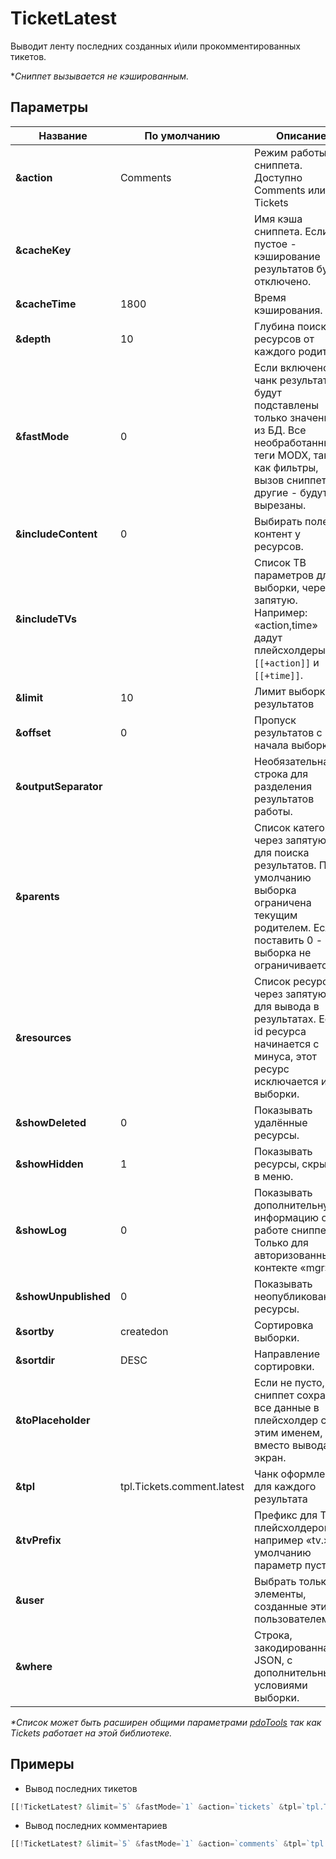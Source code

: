 # TicketLatest

Выводит ленту последних созданных и\\или прокомментированных тикетов.

**Сниппет вызывается не кэшированным.*

## Параметры

| Название             | По умолчанию               | Описание                                                                                                                                                               |
| -------------------- | -------------------------- | ---------------------------------------------------------------------------------------------------------------------------------------------------------------------- |
| **&action**          | Comments                   | Режим работы сниппета. Доступно Comments или Tickets                                                                                                                   |
| **&cacheKey**        |                            | Имя кэша сниппета. Если пустое - кэширование результатов будет отключено.                                                                                              |
| **&cacheTime**       | 1800                       | Время кэширования.                                                                                                                                                     |
| **&depth**           | 10                         | Глубина поиска ресурсов от каждого родителя.                                                                                                                           |
| **&fastMode**        | 0                          | Если включено - в чанк результата будут подставлены только значения из БД. Все необработанные теги MODX, такие как фильтры, вызов сниппетов и другие - будут вырезаны. |
| **&includeContent**  | 0                          | Выбирать поле контент у ресурсов.                                                                                                                                      |
| **&includeTVs**      |                            | Список ТВ параметров для выборки, через запятую. Например: «action,time» дадут плейсхолдеры `[[+action]]` и `[[+time]]`.                                               |
| **&limit**           | 10                         | Лимит выборки результатов                                                                                                                                              |
| **&offset**          | 0                          | Пропуск результатов с начала выборки                                                                                                                                   |
| **&outputSeparator** |                            | Необязательная строка для разделения результатов работы.                                                                                                               |
| **&parents**         |                            | Список категорий, через запятую, для поиска результатов. По умолчанию выборка ограничена текущим родителем. Если поставить 0 - выборка не ограничивается.              |
| **&resources**       |                            | Список ресурсов, через запятую, для вывода в результатах. Если id ресурса начинается с минуса, этот ресурс исключается из выборки.                                     |
| **&showDeleted**     | 0                          | Показывать удалённые ресурсы.                                                                                                                                          |
| **&showHidden**      | 1                          | Показывать ресурсы, скрытые в меню.                                                                                                                                    |
| **&showLog**         | 0                          | Показывать дополнительную информацию о работе сниппета. Только для авторизованных в контекте «mgr».                                                                    |
| **&showUnpublished** | 0                          | Показывать неопубликованные ресурсы.                                                                                                                                   |
| **&sortby**          | createdon                  | Сортировка выборки.                                                                                                                                                    |
| **&sortdir**         | DESC                       | Направление сортировки.                                                                                                                                                |
| **&toPlaceholder**   |                            | Если не пусто, сниппет сохранит все данные в плейсхолдер с этим именем, вместо вывода не экран.                                                                        |
| **&tpl**             | tpl.Tickets.comment.latest | Чанк оформления для каждого результата                                                                                                                                 |
| **&tvPrefix**        |                            | Префикс для ТВ плейсхолдеров, например «tv.». По умолчанию параметр пуст.                                                                                              |
| **&user**            |                            | Выбрать только элементы, созданные этим пользователем.                                                                                                                 |
| **&where**           |                            | Строка, закодированная в JSON, с дополнительными условиями выборки.                                                                                                    |

*\*Список может быть расширен общими параметрами [pdoTools][1] так как Tickets работает на этой библиотеке.*

## Примеры

* Вывод последних тикетов

```php
[[!TicketLatest? &limit=`5` &fastMode=`1` &action=`tickets` &tpl=`tpl.Tickets.ticket.latest`]]
```

* Вывод последних комментариев

```php
[[!TicketLatest? &limit=`5` &fastMode=`1` &action=`comments` &tpl=`tpl.Tickets.comment.latest`]]
```

[1]: /components/01_pdoTools/04_Общие_параметры.md
